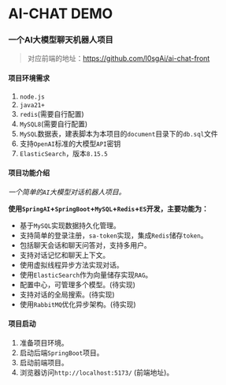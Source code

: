 # AI-CHAT DEMO

### 一个AI大模型聊天机器人项目

> 对应前端的地址：https://github.com/l0sgAi/ai-chat-front

#### 项目环境需求
1. `node.js`
2. `java21+`
3. `redis`(需要自行配置)
4. `MySQL8`(需要自行配置)
5. `MySQL`数据表，建表脚本为本项目的`document`目录下的`db.sql`文件
6. 支持`OpenAI`标准的大模型`API`密钥
7. `ElasticSearch`，版本`8.15.5`

#### 项目功能介绍
_一个简单的`AI`大模型对话机器人项目。_

**使用`SpringAI`+`SpringBoot`+`MySQL`+`Redis`+`ES`开发，主要功能为：**

- 基于`MySQL`实现数据持久化管理。
- 支持简单的登录注册，`sa-token`实现，集成`Redis`储存`token`。
- 包括聊天会话和聊天问答对，支持多用户。
- 支持对话记忆和聊天上下文。
- 使用虚拟线程异步方法实现对话。
- 使用`ElasticSearch`作为向量储存实现`RAG`。
- 配置中心，可管理多个模型。(待实现)
- 支持对话的全局搜索。(待实现)
- 使用`RabbitMQ`优化异步架构。(待实现)

#### 项目启动

1. 准备项目环境。
2. 启动后端`SpringBoot`项目。
3. 启动前端项目。
4. 浏览器访问`http://localhost:5173/` (前端地址)。